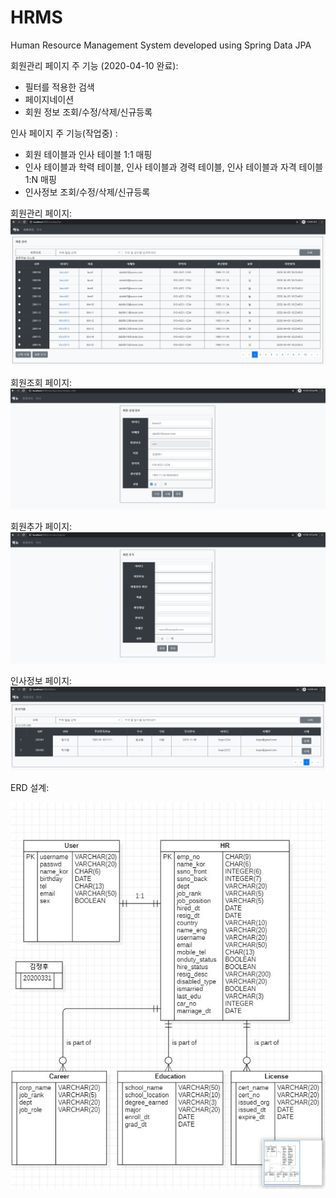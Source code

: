 # HRMS
Human Resource Management System developed using Spring Data JPA

회원관리 페이지 주 기능 (2020-04-10 완료):
- 필터를 적용한 검색
- 페이지네이션
- 회원 정보 조회/수정/삭제/신규등록

인사 페이지 주 기능(작업중) :
- 회원 테이블과 인사 테이블 1:1 매핑
- 인사 테이블과 학력 테이블, 인사 테이블과 경력 테이블, 인사 테이블과 자격 테이블 1:N 매핑
- 인사정보 조회/수정/삭제/신규등록

회원관리 페이지: 
![alt text](https://github.com/dabitk/HRMS/blob/master/HRMS.JPG "Main Page")

회원조회 페이지:
![alt text](https://github.com/dabitk/HRMS/blob/master/view.JPG "View Page")

회원추가 페이지:
![alt text](https://github.com/dabitk/HRMS/blob/master/register.JPG "Registration Page")

인사정보 페이지:
![alt text](https://github.com/dabitk/HRMS/blob/master/HRMS2.JPG "Main Page")

ERD 설계:

![alt text](https://github.com/dabitk/HRMS/blob/master/ERD.JPG "Erd Page")
